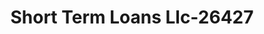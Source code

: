 ---
f_zip-code: 60164
f_state-code: IL
title: Short Term Loans Llc-26427
f_phone: 847-759-4600
f_city-only: Northlake
f_address: 75 West North Avenue Northlake
f_location-unique-id: '26427'
slug: short-term-loans-llc-26427
updated-on: '2024-05-30T13:46:58.046Z'
created-on: '2024-05-30T13:36:59.803Z'
published-on: '2024-05-30T13:54:32.469Z'
f_city-state: cms/city/northlake-il.md
f_company: cms/company/short-term-loans-llc.md
f_state: cms/state/illinois.md
layout: '[payday-loan].html'
tags: payday-loan
---